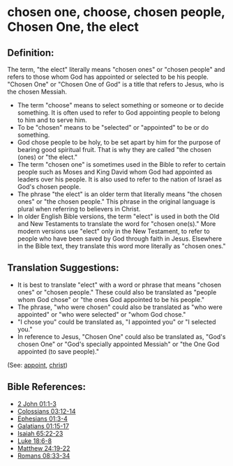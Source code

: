 # chosen one, choose, chosen people, Chosen One, the elect #

## Definition: ##

The term, "the elect" literally means "chosen ones" or "chosen people" and refers to those whom God has appointed or selected to be his people. "Chosen One" or "Chosen One of God" is a title that refers to Jesus, who is the chosen Messiah.

* The term "choose" means to select something or someone or to decide something. It is often used to refer to God appointing people to belong to him and to serve him.
* To be "chosen" means to be "selected" or "appointed" to be or do something.
* God chose people to be holy, to be set apart by him for the purpose of bearing good spiritual fruit. That is why they are called "the chosen (ones) or "the elect."
* The term "chosen one" is sometimes used in the Bible to refer to certain people such as Moses and King David whom God had appointed as leaders over his people. It is also used to refer to the nation of Israel as God's chosen people.
* The phrase "the elect" is an older term that literally means "the chosen ones" or "the chosen people." This phrase in the original language is plural when referring to believers in Christ.
* In older English Bible versions, the term "elect" is used in both the Old and New Testaments to translate the word for "chosen one(s)." More modern versions use "elect" only in the New Testament, to refer to people who have been saved by God through faith in Jesus. Elsewhere in the Bible text, they translate this word more literally as "chosen ones."

## Translation Suggestions: ##

* It is best to translate "elect" with a word or phrase that means "chosen ones" or "chosen people." These could also be translated as "people whom God chose" or "the ones God appointed to be his people."
* The phrase, "who were chosen" could also be translated as "who were appointed" or "who were selected" or "whom God chose."
* "I chose you" could be translated as, "I appointed you" or "I selected you."
* In reference to Jesus, "Chosen One" could also be translated as, "God's chosen One" or "God's specially appointed Messiah" or "the One God appointed (to save people)."

(See: [appoint](../kt/appoint.md), [christ](../kt/christ.md))

## Bible References: ##

* [2 John 01:1-3](https://door43.org/en/bible/notes/2jn/01/01)
* [Colossians 03:12-14](https://door43.org/en/bible/notes/col/03/12)
* [Ephesians 01:3-4](https://door43.org/en/bible/notes/eph/01/03)
* [Galatians 01:15-17](https://door43.org/en/bible/notes/gal/01/15)
* [Isaiah 65:22-23](https://door43.org/en/bible/notes/isa/65/22)
* [Luke 18:6-8](https://door43.org/en/bible/notes/luk/18/06)
* [Matthew 24:19-22](https://door43.org/en/bible/notes/mat/24/19)
* [Romans 08:33-34](https://door43.org/en/bible/notes/rom/08/33)

